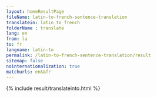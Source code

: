 ```yaml
---
layout: homeResultPage
fileName: latin-to-french-sentence-translation
translatein: latin_to_french
folderName : translate
lang: en
from: la
to: fr
langname: latin-to
permalink: /latin-to-french-sentence-translation/result
sitemap: false
nointernationalization: true
matchurls: en&&fr
---
```

{% include result/translateinto.html %}

<script src="/js/result/translation.js" data-foldername="{{page.folderName}}" data-lang="{{page.lang}}"></script>
